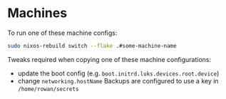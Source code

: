 # Machines

To run one of these machine configs:
```sh
sudo nixos-rebuild switch --flake .#some-machine-name
```

Tweaks required when copying one of these machine configurations:

- update the boot config (e.g. `boot.initrd.luks.devices.root.device`)
- change `networking.hostName`
Backups are configured to use a key in `/home/rowan/secrets`
